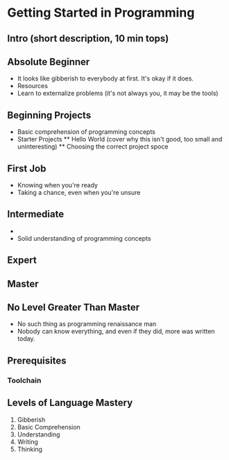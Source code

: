 # Getting Started in Programming

## Intro (short description, 10 min tops)

## Absolute Beginner

* It looks like gibberish to everybody at first. It's okay if it does.
* Resources
* Learn to externalize problems (it's not always you, it may be the tools)

## Beginning Projects

* Basic comprehension of programming concepts
* Starter Projects
** Hello World (cover why this isn't good, too small and uninteresting)
** Choosing the correct project spoce

## First Job

* Knowing when you're ready
* Taking a chance, even when you're unsure

## Intermediate

*
* Solid understanding of programming concepts

## Expert

## Master

## No Level Greater Than Master

* No such thing as programming renaissance man
* Nobody can know everything, and even if they did, more was written today.

## Prerequisites

### Toolchain

## Levels of Language Mastery

1. Gibberish
2. Basic Comprehension
3. Understanding
4. Writing
5. Thinking
